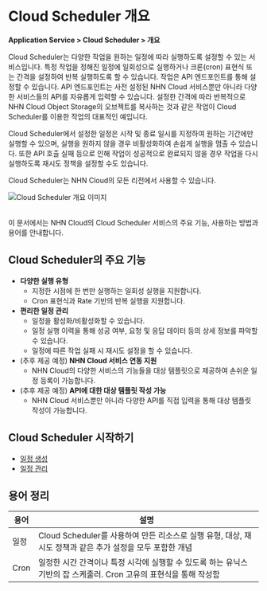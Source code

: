 # Cloud Scheduler 개요

**Application Service > Cloud Scheduler > 개요**

Cloud Scheduler는 다양한 작업을 원하는 일정에 따라 실행하도록 설정할 수 있는 서비스입니다. 특정 작업을 정해진 일정에 일회성으로 실행하거나 크론(cron) 표현식 또는 간격을 설정하여 반복 실행하도록 할 수 있습니다. 작업은 API 엔드포인트를 통해 설정할 수 있습니다. API 엔드포인트는 사전 설정된 NHN Cloud 서비스뿐만 아니라 다양한 서비스들의 API를 자유롭게 입력할 수 있습니다. 설정한 간격에 따라 반복적으로 NHN Cloud Object Storage의 오브젝트를 복사하는 것과 같은 작업이 Cloud Scheduler를 이용한 작업의 대표적인 예입니다.

Cloud Scheduler에서 설정한 일정은 시작 및 종료 일시를 지정하여 원하는 기간에만 실행할 수 있으며, 실행을 원하지 않을 경우 비활성화하여 손쉽게 실행을 멈출 수 있습니다. 또한 API 호출 실패 등으로 인해 작업이 성공적으로 완료되지 않을 경우 작업을 다시 실행하도록 재시도 정책을 설정할 수도 있습니다.

Cloud Scheduler는 NHN Cloud의 모든 리전에서 사용할 수 있습니다.


![Cloud Scheduler 개요 이미지](https://static.toastoven.net/prod_cloud_scheduler/CloudScheduler_overview_ko_800.png)


<br>
이 문서에서는 NHN Cloud의 Cloud Scheduler 서비스의 주요 기능, 사용하는 방법과 용어를 안내합니다.

## Cloud Scheduler의 주요 기능

* **다양한 실행 유형**
    * 지정한 시점에 한 번만 실행하는 일회성 실행을 지원합니다.
    * Cron 표현식과 Rate 기반의 반복 실행을 지원합니다.
* **편리한 일정 관리**
    * 일정을 활성화/비활성화할 수 있습니다.
    * 일정 실행 이력을 통해 성공 여부, 요청 및 응답 데이터 등의 상세 정보를 파악할 수 있습니다.
    * 일정에 따른 작업 실패 시 재시도 설정을 할 수 있습니다.
* (추후 제공 예정) **NHN Cloud 서비스 연동 지원**
    * NHN Cloud의 다양한 서비스의 기능들을 대상 템플릿으로 제공하여 손쉬운 일정 등록이 가능합니다.
* (추후 제공 예정) **API에 대한 대상 템플릿 작성 가능**
    * NHN Cloud 서비스뿐만 아니라 다양한 API를 직접 입력을 통해 대상 템플릿 작성이 가능합니다.

## Cloud Scheduler 시작하기

* [일정 생성](create-schedule)
* [일정 관리](manage-schedule)

## 용어 정리


| 용어 | 설명 |
| --- | --- |
| 일정 | Cloud Scheduler를 사용하여 만든 리소스로 실행 유형, 대상, 재시도 정책과 같은 추가 설정을 모두 포함한 개념 |
| Cron | 일정한 시간 간격이나 특정 시각에 실행할 수 있도록 하는 유닉스 기반의 잡 스케줄러. Cron 고유의 표현식을 통해 작성함 |